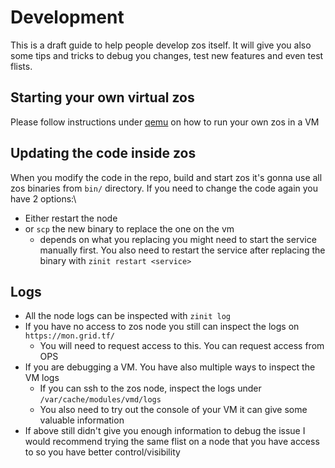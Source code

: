 # Development

This is a draft guide to help people develop zos itself. It will give you also some tips and tricks to debug you changes, test new features
and even test flists.

## Starting your own virtual zos

Please follow instructions under [qemu](qemu/README.md) on how to run your own zos in a VM

## Updating the code inside zos

When you modify the code in the repo, build and start zos it's gonna use all zos binaries from `bin/` directory. If you need to change the code again you have 2 options:\

- Either restart the node
- or `scp` the new binary to replace the one on the vm
  - depends on what you replacing you might need to start the service manually first. You also need
  to restart the service after replacing the binary with `zinit restart <service>`

## Logs

- All the node logs can be inspected with `zinit log`
- If you have no access to zos node you still can inspect the logs on `https://mon.grid.tf/`
  - You will need to request access to this. You can request access from OPS
- If you are debugging a VM. You have also multiple ways to inspect the VM logs
  - If you can ssh to the zos node, inspect the logs under `/var/cache/modules/vmd/logs`
  - You also need to try out the console of your VM it can give some valuable information
- If above still didn't give you enough information to debug the issue I would recommend trying the same flist on a node that you have access to so you have better control/visibility
